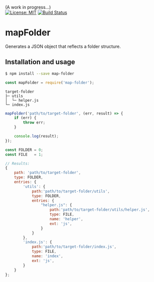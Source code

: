 (A work in progress...)  
[![License: MIT](https://img.shields.io/badge/License-MIT-blue.svg)](https://opensource.org/licenses/MIT)
[![Build Status](https://travis-ci.org/taitulism/mapFolder.svg?branch=develop)](https://travis-ci.org/taitulism/mapFolder)

mapFolder
=========
Generates a JSON object that reflects a folder structure.

Installation and usage
----------------------
```sh
$ npm install --save map-folder
```

```js
const mapFolder = require('map-folder');
```

```
target-folder
├─ utils
│  └─ helper.js
└─ index.js
```


```js
mapFolder('path/to/target-folder', (err, result) => {
    if (err) {
        throw err;
    }

    console.log(result);
});
```

```js
const FOLDER = 0;
const FILE   = 1;

// Results:
{
    path: 'path/to/target-folder',
    type: FOLDER,
    entries: {
        'utils': {
            path:'path/to/target-folder/utils',
            type: FOLDER,
            entries: {
                "helper.js": {
                    path:'path/to/target-folder/utils/helper.js',
                    type: FILE,
                    name: 'helper',
                    ext: 'js',
                }
            }
        },
        'index.js': {
            path:'path/to/target-folder/index.js',
            type: FILE,
            name: 'index',
            ext: 'js',
        }
    }
};
```

